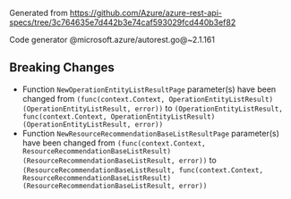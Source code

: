 Generated from https://github.com/Azure/azure-rest-api-specs/tree/3c764635e7d442b3e74caf593029fcd440b3ef82

Code generator @microsoft.azure/autorest.go@~2.1.161

## Breaking Changes

- Function `NewOperationEntityListResultPage` parameter(s) have been changed from `(func(context.Context, OperationEntityListResult) (OperationEntityListResult, error))` to `(OperationEntityListResult, func(context.Context, OperationEntityListResult) (OperationEntityListResult, error))`
- Function `NewResourceRecommendationBaseListResultPage` parameter(s) have been changed from `(func(context.Context, ResourceRecommendationBaseListResult) (ResourceRecommendationBaseListResult, error))` to `(ResourceRecommendationBaseListResult, func(context.Context, ResourceRecommendationBaseListResult) (ResourceRecommendationBaseListResult, error))`
